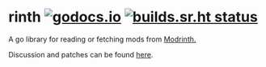 # rinth [![godocs.io](https://godocs.io/git.sr.ht/~kota/rinth?status.svg)](https://godocs.io/git.sr.ht/~kota/rinth) [![builds.sr.ht status](https://builds.sr.ht/~kota/rinth.svg)](https://builds.sr.ht/~kota/rinth)

A go library for reading or fetching mods from
[Modrinth.](https://modrinth.com/)

Discussion and patches can be found [here](https://lists.sr.ht/~kota/public-inbox).
